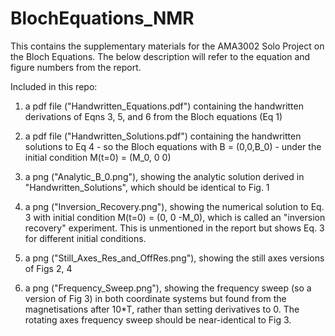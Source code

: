 # BlochEquations_NMR

This contains the supplementary materials for the AMA3002 Solo Project on the Bloch Equations. The below description will refer to the equation and figure numbers from the report.

Included in this repo:

1. a pdf file ("Handwritten_Equations.pdf") containing the handwritten derivations of Eqns 3, 5, and 6 from the Bloch equations (Eq 1)

2. a pdf file ("Handwritten_Solutions.pdf") containing the handwritten solutions to Eq 4 - so the Bloch equations with B = (0,0,B_0) - under the initial condition M(t=0) = (M_0, 0 0)
   
3. a png ("Analytic_B_0.png"), showing the analytic solution derived in "Handwritten_Solutions", which should be identical to Fig. 1
   
4. a png ("Inversion_Recovery.png"), showing the numerical solution to Eq. 3 with initial condition M(t=0) = (0, 0 -M_0), which is called an "inversion recovery" experiment. This is unmentioned in the report but shows Eq. 3 for different initial conditions.
   
5. a png ("Still_Axes_Res_and_OffRes.png"), showing the still axes versions of Figs 2, 4
   
6. a png ("Frequency_Sweep.png"), showing the frequency sweep (so a version of Fig 3) in both coordinate systems but found from the magnetisations after 10*T, rather than setting derivatives to 0. The rotating axes frequency sweep should be near-identical to Fig 3.
